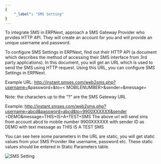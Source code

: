 ```yaml
---
{
	"_label": "SMS Setting"
}
---
```

To integrate SMS in ERPNext, approach a SMS Gateway Provider who prvides HTTP API. They will create an account for you and will provide an unique username and password.

To configure SMS Settings in ERPNext, find out their HTTP API (a document which describes the method of accessing their SMS interface from 3rd party applications). In this document, you will get an URL which is used to send the SMS using HTTP request. Using this URL, you can configure SMS Settings in ERPNext.

Example URL: 
http://instant.smses.com/web2sms.php?username=<USERNAME>&password=<PASSWORD>&to=<
MOBILENUMBER>&sender=<SENDERID>&message=<MESSAGE>


Note: the characters up to the "?" are the SMS Gateway URL

Example:
http://instant.smses.com/web2sms.php?username=abcd&password=abcd&to=9900XXXXXX&sender
=DEMO&message=THIS+IS+A+TEST+SMS
The above url will send sms from account abcd to mobile number 9900XXXXXX with sender ID as 
DEMO with text message as THIS IS A TEST SMS

You can see here some parameters in the URL are static, you will get static values from your SMS Provider like username, password etc. These static values should be entered in Static Parameters table.

![SMS Setting](img/sms-settings1.png)


